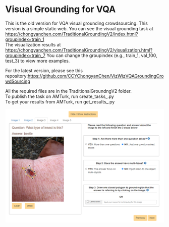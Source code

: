 # Visual Grounding for VQA
This is the old version for VQA visual grounding crowdsourcing. This version is a simple static web.
You can see the visual grounding task at https://chongyanchen.com/TraditionalGroundingV2/index.html?groupindex=train_1  
The visualization results at https://chongyanchen.com/TraditionalGroundingV2/visualization.html?groupindex=train_7
You can change the groupindex (e.g., train_1, val_100, test_3) to view more examples.

For the latest version, please see this repository:https://github.com/CCYChongyanChen/VizWizVQAGroundingCrowdSourcing

All the required files are in the TraditionalGroundngV2 folder.  
To publish the task on AMTurk, run create_tasks_.py  
To get your results from AMTurk, run get_results_.py

![image](https://github.com/CCYChongyanChen/CCYChongyanChen.github.io/blob/master/Demos/crowdsourcing.png)

